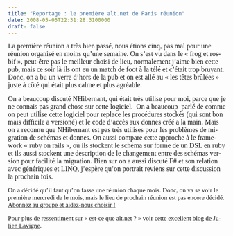 ```yaml
---
title: "Reportage : le première alt.net de Paris réunion"
date: 2008-05-05T22:31:28.3100000
draft: false
---
```


<p class="MsoNormal" style="MARGIN: 0cm 0cm 10pt"><span lang="FR" style="mso-ansi-language: FR"><font size="3"><font face="Calibri">La première réunion a très bien passé, nous étions cinq, pas mal pour une réunion organisé en moins qu’une semaine. On s’est vu dans le « frog et rosbif », peut-être pas le meilleur choisi de lieu, normalement j’aime bien cette pub, mais ce soir là ils ont eu un match de foot à la télé et c’était trop bruyant. Donc, on a bu un verre d’hors de la pub et on est allé au « les têtes brûlées » juste à côté qui était plus calme et plus agréable.<o:p></o:p></font></font></span></p>
<p class="MsoNormal" style="MARGIN: 0cm 0cm 10pt"><span lang="FR" style="mso-ansi-language: FR"><font size="3"><font face="Calibri">On a beaucoup discuté NHibernant, qui était très utilise pour moi, parce que je ne connais pas grand chose sur cette logiciel. <span style="mso-spacerun: yes"> </span>On a beaucoup <span style="mso-spacerun: yes"> </span>parlé de comme on peut utilise cette logiciel pour replace les procédures stockés (qui sont bon mais difficile a versioné) et le code d’accès aux donnes créé a la main. Mais on a reconnu que NHibernant est pas très utilises pour les problèmes de migration de schémas et donnes. On aussi compare cette approche à le framework « ruby on rails », où ils stockent le schéma sur forme de un DSL en ruby et ils aussi stockent une description de le changement entre des schémas version pour facilité la migration. Bien sur on a aussi discuté F# et son relation avec génériques et LINQ, j’espère qu’on portrait reviens sur cette discussion la prochain fois.<o:p></o:p></font></font></span></p>
<p><span lang="FR" style="FONT-SIZE: 11pt; FONT-FAMILY: 'Calibri','sans-serif'; mso-ascii-theme-font: minor-latin; mso-fareast-font-family: Calibri; mso-fareast-theme-font: minor-latin; mso-hansi-theme-font: minor-latin; mso-bidi-font-family: 'Times New Roman'; mso-bidi-theme-font: minor-bidi; mso-fareast-language: EN-US; mso-ansi-language: FR; mso-bidi-language: AR-SA">On a décidé qu’il faut qu’on fasse une réunion chaque mois. Donc, on va se voir le première mercredi de le mois, mais le lieu de prochain réunion est pas encore décidé. <a href="http://groups.google.com/group/parisaltnet/browse_thread/thread/ffad7f76ff630b2d">Abonnez au groupe et aidez-nous choisir !</a> </span></p>
<p><span lang="FR" style="FONT-SIZE: 11pt; FONT-FAMILY: 'Calibri','sans-serif'; mso-ascii-theme-font: minor-latin; mso-fareast-font-family: Calibri; mso-fareast-theme-font: minor-latin; mso-hansi-theme-font: minor-latin; mso-bidi-font-family: 'Times New Roman'; mso-bidi-theme-font: minor-bidi; mso-fareast-language: EN-US; mso-ansi-language: FR; mso-bidi-language: AR-SA"><span lang="FR" style="FONT-SIZE: 11pt; FONT-FAMILY: 'Calibri','sans-serif'; mso-ascii-theme-font: minor-latin; mso-fareast-font-family: Calibri; mso-fareast-theme-font: minor-latin; mso-hansi-theme-font: minor-latin; mso-bidi-font-family: 'Times New Roman'; mso-bidi-theme-font: minor-bidi; mso-fareast-language: EN-US; mso-ansi-language: FR; mso-bidi-language: AR-SA">Pour plus de ressentiment sur « est-ce que alt.net ? » voir <a href="http://www.thedotnetfrog.fr/2008/04/30/altnet-premiere-rencontre-francaise">cette excellent blog de Julien Lavigne</a>.</span></span></p>
